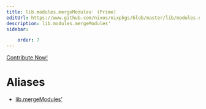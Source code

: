 ```yaml
---
title: lib.modules.mergeModules' (Prime)
editUrl: https://www.github.com/nixos/nixpkgs/blob/master/lib/modules.nix#L547C19
description: lib.modules.mergeModules'
sidebar:

    order: 7
---
```


<a href="https://www.github.com/nixos/nixpkgs/blob/master/lib/modules.nix#L547C19">Contribute Now!</a>


# Aliases

- [lib.mergeModules'](/nix-doc-comments/reference/lib/lib-mergeModules' (Prime))


